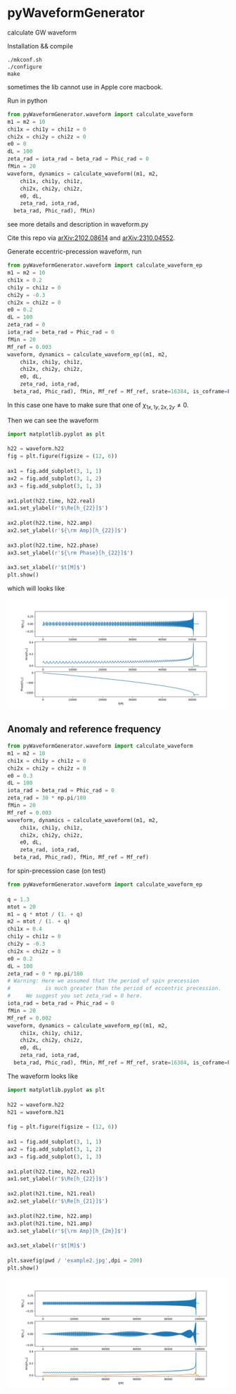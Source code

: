 # pyWaveformGenerator

calculate GW waveform

Installation && compile
```
./mkconf.sh
./configure
make
```
sometimes the lib cannot use in Apple core macbook.


Run in python
```python
from pyWaveformGenerator.waveform import calculate_waveform
m1 = m2 = 10
chi1x = chi1y = chi1z = 0
chi2x = chi2y = chi2z = 0
e0 = 0
dL = 100
zeta_rad = iota_rad = beta_rad = Phic_rad = 0
fMin = 20
waveform, dynamics = calculate_waveform((m1, m2, 
	chi1x, chi1y, chi1z, 
	chi2x, chi2y, chi2z, 
	e0, dL, 
	zeta_rad, iota_rad, 
  beta_rad, Phic_rad), fMin)
```
see more details and description in waveform.py

Cite this repo via [arXiv:2102.08614](https://arxiv.org/abs/2102.08614)  and [arXiv:2310.04552](https://arxiv.org/abs/2310.04552).

Generate eccentric-precession waveform, run

```python
from pyWaveformGenerator.waveform import calculate_waveform_ep
m1 = m2 = 10
chi1x = 0.2
chi1y = chi1z = 0
chi2y = -0.3
chi2x = chi2z = 0
e0 = 0.2
dL = 100
zeta_rad = 0
iota_rad = beta_rad = Phic_rad = 0
fMin = 20
Mf_ref = 0.003
waveform, dynamics = calculate_waveform_ep((m1, m2, 
	chi1x, chi1y, chi1z, 
	chi2x, chi2y, chi2z, 
	e0, dL, 
	zeta_rad, iota_rad, 
  beta_rad, Phic_rad), fMin, Mf_ref = Mf_ref, srate=16384, is_coframe=False)
```

In this case one have to make sure that one of $\chi_{1x,1y,2x,2y}\neq0$.

Then we can see the waveform

```Python
import matplotlib.pyplot as plt

h22 = waveform.h22
fig = plt.figure(figsize = (12, 6))

ax1 = fig.add_subplot(3, 1, 1)
ax2 = fig.add_subplot(3, 1, 2)
ax3 = fig.add_subplot(3, 1, 3)

ax1.plot(h22.time, h22.real)
ax1.set_ylabel(r'$\Re[h_{22}]$')

ax2.plot(h22.time, h22.amp)
ax2.set_ylabel(r'${\rm Amp}[h_{22}]$')

ax3.plot(h22.time, h22.phase)
ax3.set_ylabel(r'${\rm Phase}[h_{22}]$')

ax3.set_xlabel(r'$t[M]$')
plt.show()
```

which will looks like

![plot](./figures/example.jpg)

## Anomaly and reference frequency

```python
from pyWaveformGenerator.waveform import calculate_waveform
m1 = m2 = 10
chi1x = chi1y = chi1z = 0
chi2x = chi2y = chi2z = 0
e0 = 0.3
dL = 100
iota_rad = beta_rad = Phic_rad = 0
zeta_rad = 30 * np.pi/180
fMin = 20
Mf_ref = 0.003
waveform, dynamics = calculate_waveform((m1, m2, 
	chi1x, chi1y, chi1z, 
	chi2x, chi2y, chi2z, 
	e0, dL, 
	zeta_rad, iota_rad, 
  beta_rad, Phic_rad), fMin, Mf_ref = Mf_ref)
```

for spin-precession case (on test)

```python
from pyWaveformGenerator.waveform import calculate_waveform_ep

q = 1.3
mtot = 20
m1 = q * mtot / (1. + q)
m2 = mtot / (1. + q)
chi1x = 0.4
chi1y = chi1z = 0
chi2y = -0.3
chi2x = chi2z = 0
e0 = 0.2
dL = 100
zeta_rad = 0 * np.pi/180 
# Warning: Here we assumed that the period of spin precession 
#			is much greater than the period of eccentric precession.
#     We suggest you set zeta_rad = 0 here.
iota_rad = beta_rad = Phic_rad = 0
fMin = 20
Mf_ref = 0.002
waveform, dynamics = calculate_waveform_ep((m1, m2, 
	chi1x, chi1y, chi1z, 
	chi2x, chi2y, chi2z, 
	e0, dL, 
	zeta_rad, iota_rad, 
  beta_rad, Phic_rad), fMin, Mf_ref = Mf_ref, srate=16384, is_coframe=False)

```

The waveform looks like

```python
import matplotlib.pyplot as plt

h22 = waveform.h22
h21 = waveform.h21

fig = plt.figure(figsize = (12, 6))

ax1 = fig.add_subplot(3, 1, 1)
ax2 = fig.add_subplot(3, 1, 2)
ax3 = fig.add_subplot(3, 1, 3)

ax1.plot(h22.time, h22.real)
ax1.set_ylabel(r'$\Re[h_{22}]$')

ax2.plot(h21.time, h21.real)
ax2.set_ylabel(r'$\Re[h_{21}]$')

ax3.plot(h22.time, h22.amp)
ax3.plot(h21.time, h21.amp)
ax3.set_ylabel(r'${\rm Amp}[h_{2m}]$')

ax3.set_xlabel(r'$t[M]$')

plt.savefig(pwd / 'example2.jpg',dpi = 200)
plt.show()
```

![plot](./figures/example2.jpg)
